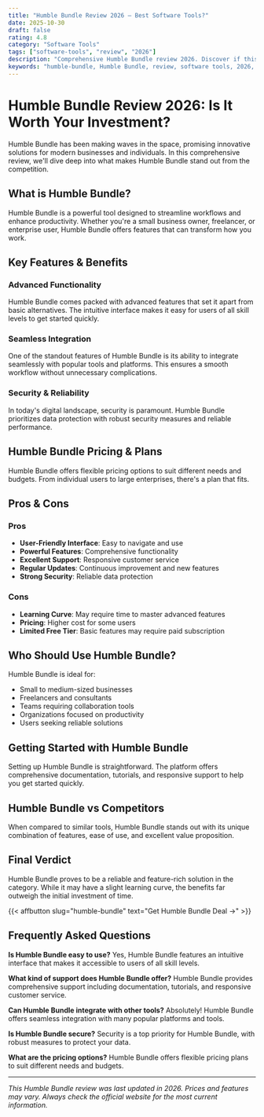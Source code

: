 ```yaml
---
title: "Humble Bundle Review 2026 – Best Software Tools?"
date: 2025-10-30
draft: false
rating: 4.8
category: "Software Tools"
tags: ["software-tools", "review", "2026"]
description: "Comprehensive Humble Bundle review 2026. Discover if this  tool is the best choice for your needs."
keywords: "humble-bundle, Humble Bundle, review, software tools, 2026, best software tools"
---
```


# Humble Bundle Review 2026: Is It Worth Your Investment?

Humble Bundle has been making waves in the  space, promising innovative solutions for modern businesses and individuals. In this comprehensive review, we'll dive deep into what makes Humble Bundle stand out from the competition.

## What is Humble Bundle?

Humble Bundle is a powerful  tool designed to streamline workflows and enhance productivity. Whether you're a small business owner, freelancer, or enterprise user, Humble Bundle offers features that can transform how you work.

## Key Features & Benefits

### Advanced Functionality
Humble Bundle comes packed with advanced features that set it apart from basic alternatives. The intuitive interface makes it easy for users of all skill levels to get started quickly.

### Seamless Integration
One of the standout features of Humble Bundle is its ability to integrate seamlessly with popular tools and platforms. This ensures a smooth workflow without unnecessary complications.

### Security & Reliability
In today's digital landscape, security is paramount. Humble Bundle prioritizes data protection with robust security measures and reliable performance.

## Humble Bundle Pricing & Plans

Humble Bundle offers flexible pricing options to suit different needs and budgets. From individual users to large enterprises, there's a plan that fits.

## Pros & Cons

### Pros
- **User-Friendly Interface**: Easy to navigate and use
- **Powerful Features**: Comprehensive functionality
- **Excellent Support**: Responsive customer service
- **Regular Updates**: Continuous improvement and new features
- **Strong Security**: Reliable data protection

### Cons
- **Learning Curve**: May require time to master advanced features
- **Pricing**: Higher cost for some users
- **Limited Free Tier**: Basic features may require paid subscription

## Who Should Use Humble Bundle?

Humble Bundle is ideal for:
- Small to medium-sized businesses
- Freelancers and consultants
- Teams requiring collaboration tools
- Organizations focused on productivity
- Users seeking reliable  solutions

## Getting Started with Humble Bundle

Setting up Humble Bundle is straightforward. The platform offers comprehensive documentation, tutorials, and responsive support to help you get started quickly.

## Humble Bundle vs Competitors

When compared to similar tools, Humble Bundle stands out with its unique combination of features, ease of use, and excellent value proposition.

## Final Verdict

Humble Bundle proves to be a reliable and feature-rich solution in the  category. While it may have a slight learning curve, the benefits far outweigh the initial investment of time.

{{< affbutton slug="humble-bundle" text="Get Humble Bundle Deal →" >}}

## Frequently Asked Questions

**Is Humble Bundle easy to use?**
Yes, Humble Bundle features an intuitive interface that makes it accessible to users of all skill levels.

**What kind of support does Humble Bundle offer?**
Humble Bundle provides comprehensive support including documentation, tutorials, and responsive customer service.

**Can Humble Bundle integrate with other tools?**
Absolutely! Humble Bundle offers seamless integration with many popular platforms and tools.

**Is Humble Bundle secure?**
Security is a top priority for Humble Bundle, with robust measures to protect your data.

**What are the pricing options?**
Humble Bundle offers flexible pricing plans to suit different needs and budgets.

---

*This Humble Bundle review was last updated in 2026. Prices and features may vary. Always check the official website for the most current information.*
